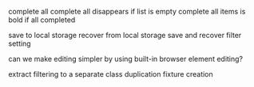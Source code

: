 

complete all
complete all disappears if list is empty
complete all items is bold if all completed

save to local storage
recover from local storage
save and recover filter setting

can we make editing simpler by using built-in browser element editing?

extract filtering to a separate class
duplication fixture creation
